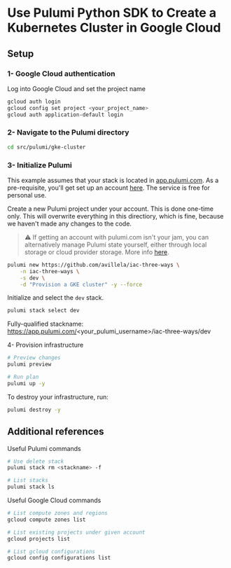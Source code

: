 # Use Pulumi Python SDK to Create a Kubernetes Cluster in Google Cloud

## Setup

### 1- Google Cloud authentication

Log into Google Cloud and set the project name

```bash
gcloud auth login
gcloud config set project <your_project_name>
gcloud auth application-default login
```

### 2- Navigate to the Pulumi directory

```bash
cd src/pulumi/gke-cluster
```

### 3- Initialize Pulumi

This example assumes that your stack is located in [app.pulumi.com](https://app.pulumi.com). As a pre-requisite, you'll get set up an account [here](https://app.pulumi.com/). The service is free for personal use.

Create a new Pulumi project under your account. This is done one-time only. This will overwrite everything in this directiory, which is fine, because we haven't made any changes to the code.

> ⚠️ If getting an account with pulumi.com isn't your jam, you can alternatively manage Pulumi state yourself, either through local storage or cloud provider storage. More info [here](https://www.pulumi.com/docs/pulumi-cloud/faq/#:~:text=If%20you%20use%20your%20own,in%20to%20an%20alternative%20backend.).


```bash
pulumi new https://github.com/avillela/iac-three-ways \
    -n iac-three-ways \
    -s dev \
    -d "Provision a GKE cluster" -y --force
```

Initialize and select the `dev` stack.

```bash
pulumi stack select dev
```

Fully-qualified stackname: https://app.pulumi.com/<your_pulumi_username>/iac-three-ways/dev

4- Provision infrastructure

```bash
# Preview changes
pulumi preview

# Run plan
pulumi up -y
```

To destroy your infrastructure, run:

```bash
pulumi destroy -y
```

## Additional references

Useful Pulumi commands

```bash
# Use delete stack
pulumi stack rm <stackname> -f

# List stacks
pulumi stack ls
```

Useful Google Cloud commands

```bash
# List compute zones and regions
gcloud compute zones list

# List existing projects under given account
gcloud projects list

# List gcloud configurations
gcloud config configurations list
```
